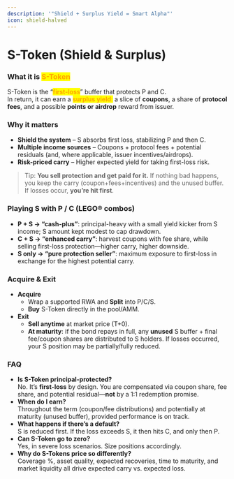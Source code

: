```yaml
---
description: '"Shield + Surplus Yield = Smart Alpha"'
icon: shield-halved
---
```


# S-Token (Shield & Surplus)

### What it is <mark style="color:orange;">S-Token</mark>

S-Token is the “<mark style="color:orange;">**first-loss**</mark>” buffer that protects P and C.\
In return, it can earn a <mark style="color:orange;">**surplus yield**</mark><mark style="color:orange;">:</mark> a slice of **coupons**, a share of **protocol fees**, and a possible **points or airdrop** reward from issuer.

### Why it matters

* **Shield the system** – S absorbs first loss, stabilizing P and then C.
* **Multiple income sources** – Coupons + protocol fees + potential residuals (and, where applicable, issuer incentives/airdrops).
* **Risk-priced carry** – Higher expected yield for taking first-loss risk.

> Tip: **You sell protection and get paid for it.** If nothing bad happens, you keep the carry (coupon+fees+incentives) and the unused buffer. If losses occur, **you’re hit first**.

### Playing S with P / C (LEGO® combos)

* **P + S → “cash-plus”**: principal-heavy with a small yield kicker from S income; S amount kept modest to cap drawdown.
* **C + S → “enhanced carry”**: harvest coupons with fee share, while selling first-loss protection—higher carry, higher downside.
* **S only → “pure protection seller”**: maximum exposure to first-loss in exchange for the highest potential carry.

### Acquire & Exit

* **Acquire**
  * Wrap a supported RWA and **Split** into P/C/S.
  * **Buy** S-Token directly in the pool/AMM.
* **Exit**
  * **Sell anytime** at market price (T+0).
  * **At maturity**: if the bond repays in full, any **unused** S buffer + final fee/coupon shares are distributed to S holders. If losses occurred, your S position may be partially/fully reduced.

### FAQ

* **Is S-Token principal-protected?**\
  No. It’s **first-loss** by design. You are compensated via coupon share, fee share, and potential residual—**not** by a 1:1 redemption promise.
* **When do I earn?**\
  Throughout the term (coupon/fee distributions) and potentially at maturity (unused buffer), provided performance is on track.
* **What happens if there’s a default?**\
  S is reduced first. If the loss exceeds S, it then hits C, and only then P.
* **Can S-Token go to zero?**\
  Yes, in severe loss scenarios. Size positions accordingly.
* **Why do S-Tokens price so differently?**\
  Coverage %, asset quality, expected recoveries, time to maturity, and market liquidity all drive expected carry vs. expected loss.

